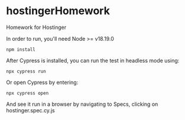 # hostingerHomework
Homework for Hostinger

In order to run, you'll need Node >= v18.19.0

```npm install```

After Cypress is installed, you can run the test in headless mode using: 

```npx cypress run```

Or open Cypress by entering:

```npx cypress open```

And see it run in a browser by navigating to Specs, clicking on hostinger.spec.cy.js
